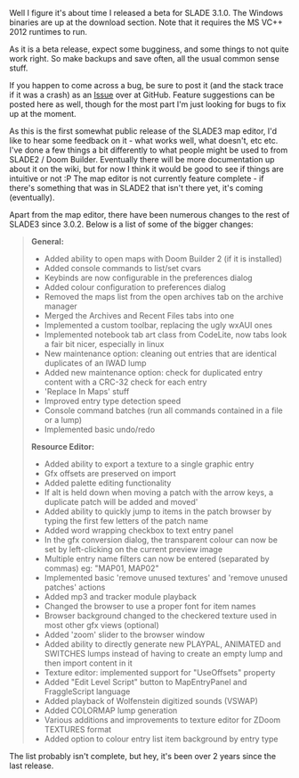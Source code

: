 Well I figure it's about time I released a beta for SLADE 3.1.0. The Windows binaries are up at the download section. Note that it requires the MS VC++ 2012 runtimes to run.

As it is a beta release, expect some bugginess, and some things to not quite work right. So make backups and save often, all the usual common sense stuff.

If you happen to come across a bug, be sure to post it (and the stack trace if it was a crash) as an [Issue](https://github.com/sirjuddington/SLADE/issues?state=open) over at GitHub. Feature suggestions can be posted here as well, though for the most part I'm just looking for bugs to fix up at the moment.

As this is the first somewhat public release of the SLADE3 map editor, I'd like to hear some feedback on it - what works well, what doesn't, etc etc. I've done a few things a bit differently to what people might be used to from SLADE2 / Doom Builder. Eventually there will be more documentation up about it on the wiki, but for now I think it would be good to see if things are intuitive or not :P The map editor is not currently feature complete - if there's something that was in SLADE2 that isn't there yet, it's coming (eventually).

Apart from the map editor, there have been numerous changes to the rest of SLADE3 since 3.0.2. Below is a list of some of the bigger changes:

> **General:**
> - Added ability to open maps with Doom Builder 2 (if it is installed)
> - Added console commands to list/set cvars
> - Keybinds are now configurable in the preferences dialog
> - Added colour configuration to preferences dialog
> - Removed the maps list from the open archives tab on the archive manager
> - Merged the Archives and Recent Files tabs into one
> - Implemented a custom toolbar, replacing the ugly wxAUI ones
> - Implemented notebook tab art class from CodeLite, now tabs look a fair bit nicer, especially in linux
> - New maintenance option: cleaning out entries that are identical duplicates of an IWAD lump
> - Added new maintenance option: check for duplicated entry content with a CRC-32 check for each entry
> - 'Replace In Maps' stuff
> - Improved entry type detection speed
> - Console command batches (run all commands contained in a file or a lump)
> - Implemented basic undo/redo
> 
> **Resource Editor:**
> - Added ability to export a texture to a single graphic entry
> - Gfx offsets are preserved on import
> - Added palette editing functionality
> - If alt is held down when moving a patch with the arrow keys, a duplicate patch will be added and moved'
> - Added ability to quickly jump to items in the patch browser by typing the first few letters of the patch name
> - Added word wrapping checkbox to text entry panel
> - In the gfx conversion dialog, the transparent colour can now be set by left-clicking on the current preview image
> - Multiple entry name filters can now be entered (separated by commas) eg: "MAP01, MAP02"
> - Implemented basic 'remove unused textures' and 'remove unused patches' actions
> - Added mp3 and tracker module playback
> - Changed the browser to use a proper font for item names
> - Browser background changed to the checkered texture used in most other gfx views (optional)
> - Added 'zoom' slider to the browser window
> - Added ability to directly generate new PLAYPAL, ANIMATED and SWITCHES lumps instead of having to create an empty lump and then import content in it
> - Texture editor: implemented support for "UseOffsets" property
> - Added "Edit Level Script" button to MapEntryPanel and FraggleScript language
> - Added playback of Wolfenstein digitized sounds (VSWAP)
> - Added COLORMAP lump generation
> - Various additions and improvements to texture editor for ZDoom TEXTURES format
> - Added option to colour entry list item background by entry type


The list probably isn't complete, but hey, it's been over 2 years since the last release.